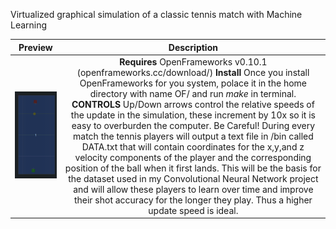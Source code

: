Virtualized graphical simulation of a classic tennis match with Machine Learning

|               Preview             |  Description |
:-------------------------:|:-------------------------:
![](images/10x.gif)  |  **Requires** OpenFrameworks v0.10.1 (openframeworks.cc/download/) **Install** Once you install OpenFrameworks for you system, polace it in the home directory with name OF/ and run *make* in terminal. **CONTROLS** Up/Down arrows control the relative speeds of the update in the simulation, these increment by 10x so it is easy to overburden the computer. Be Careful! During every match the tennis players will output a text file in /bin called DATA.txt that will contain coordinates for the x,y,and z velocity components of the player and the corresponding position of the ball when it first lands. This will be the basis for the dataset used in my Convolutional Neural Network project and will allow these players to learn over time and improve their shot accuracy for the longer they play. Thus a higher update speed is ideal.  |
